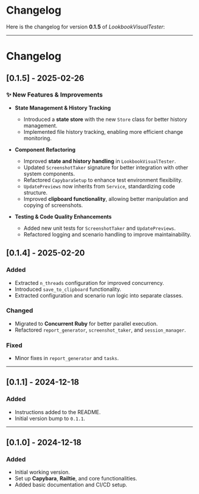 # Changelog

Here is the changelog for version **0.1.5** of *LookbookVisualTester*:

---

# Changelog

## [0.1.5] - 2025-02-26

### ✨ New Features & Improvements

- **State Management & History Tracking**  
  - Introduced a **state store** with the new `Store` class for better history management.  
  - Implemented file history tracking, enabling more efficient change monitoring.  

- **Component Refactoring**  
  - Improved **state and history handling** in `LookbookVisualTester`.  
  - Updated `ScreenshotTaker` signature for better integration with other system components.  
  - Refactored `CapybaraSetup` to enhance test environment flexibility.  
  - `UpdatePreviews` now inherits from `Service`, standardizing code structure.  
  - Improved **clipboard functionality**, allowing better manipulation and copying of screenshots.  

- **Testing & Code Quality Enhancements**  
  - Added new unit tests for `ScreenshotTaker` and `UpdatePreviews`.  
  - Refactored logging and scenario handling to improve maintainability.  


## [0.1.4] - 2025-02-20
### Added
- Extracted `n_threads` configuration for improved concurrency.
- Introduced `save_to_clipboard` functionality.
- Extracted configuration and scenario run logic into separate classes.

### Changed
- Migrated to **Concurrent Ruby** for better parallel execution.
- Refactored `report_generator`, `screenshot_taker`, and `session_manager`.

### Fixed
- Minor fixes in `report_generator` and `tasks`.

---

## [0.1.1] - 2024-12-18
### Added
- Instructions added to the README.
- Initial version bump to `0.1.1`.

---

## [0.1.0] - 2024-12-18
### Added
- Initial working version.
- Set up **Capybara**, **Railtie**, and core functionalities.
- Added basic documentation and CI/CD setup.
